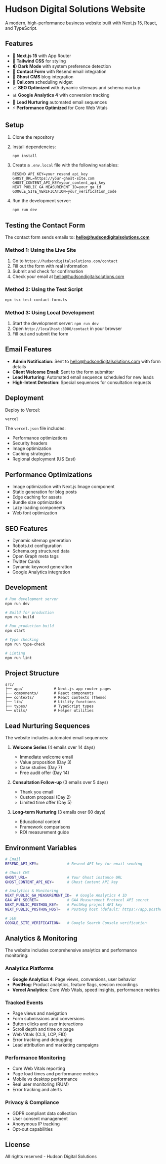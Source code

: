 # Hudson Digital Solutions Website

A modern, high-performance business website built with Next.js 15, React, and TypeScript.

## Features

- 🚀 **Next.js 15** with App Router
- 🎨 **Tailwind CSS** for styling
- 🌓 **Dark Mode** with system preference detection
- 📧 **Contact Form** with Resend email integration
- 📝 **Ghost CMS** blog integration
- 📅 **Cal.com** scheduling widget
- 📈 **SEO Optimized** with dynamic sitemaps and schema markup
- 📊 **Google Analytics 4** with conversion tracking
- 🔄 **Lead Nurturing** automated email sequences
- ⚡ **Performance Optimized** for Core Web Vitals

## Setup

1. Clone the repository
2. Install dependencies:
   ```bash
   npm install
   ```

3. Create a `.env.local` file with the following variables:
   ```
   RESEND_API_KEY=your_resend_api_key
   GHOST_URL=https://your-ghost-site.com
   GHOST_CONTENT_API_KEY=your_content_api_key
   NEXT_PUBLIC_GA_MEASUREMENT_ID=your_ga_id
   GOOGLE_SITE_VERIFICATION=your_verification_code
   ```

4. Run the development server:
   ```bash
   npm run dev
   ```

## Testing the Contact Form

The contact form sends emails to: **hello@hudsondigitalsolutions.com**

### Method 1: Using the Live Site
1. Go to `https://hudsondigitalsolutions.com/contact`
2. Fill out the form with real information
3. Submit and check for confirmation
4. Check your email at hello@hudsondigitalsolutions.com

### Method 2: Using the Test Script
```bash
npx tsx test-contact-form.ts
```

### Method 3: Using Local Development
1. Start the development server: `npm run dev`
2. Open `http://localhost:3000/contact` in your browser
3. Fill out and submit the form

## Email Features

- **Admin Notification**: Sent to hello@hudsondigitalsolutions.com with form details
- **Client Welcome Email**: Sent to the form submitter
- **Lead Nurturing**: Automated email sequence scheduled for new leads
- **High-Intent Detection**: Special sequences for consultation requests

## Deployment

Deploy to Vercel:
```bash
vercel
```

The `vercel.json` file includes:
- Performance optimizations
- Security headers
- Image optimization
- Caching strategies
- Regional deployment (US East)

## Performance Optimizations

- Image optimization with Next.js Image component
- Static generation for blog posts
- Edge caching for assets
- Bundle size optimization
- Lazy loading components
- Web font optimization

## SEO Features

- Dynamic sitemap generation
- Robots.txt configuration
- Schema.org structured data
- Open Graph meta tags
- Twitter Cards
- Dynamic keyword generation
- Google Analytics integration

## Development

```bash
# Run development server
npm run dev

# Build for production
npm run build

# Run production build
npm start

# Type checking
npm run type-check

# Linting
npm run lint
```

## Project Structure

```
src/
├── app/              # Next.js app router pages
├── components/       # React components
├── contexts/         # React contexts (Theme)
├── lib/              # Utility functions
├── types/            # TypeScript types
└── utils/            # Helper utilities
```

## Lead Nurturing Sequences

The website includes automated email sequences:

1. **Welcome Series** (4 emails over 14 days)
   - Immediate welcome email
   - Value proposition (Day 3)
   - Case studies (Day 7)
   - Free audit offer (Day 14)

2. **Consultation Follow-up** (3 emails over 5 days)
   - Thank you email
   - Custom proposal (Day 2)
   - Limited time offer (Day 5)

3. **Long-term Nurturing** (3 emails over 60 days)
   - Educational content
   - Framework comparisons
   - ROI measurement guide

## Environment Variables

```bash
# Email
RESEND_API_KEY=             # Resend API key for email sending

# Ghost CMS
GHOST_URL=                  # Your Ghost instance URL
GHOST_CONTENT_API_KEY=      # Ghost Content API key

# Analytics & Monitoring
NEXT_PUBLIC_GA_MEASUREMENT_ID=  # Google Analytics 4 ID
GA4_API_SECRET=             # GA4 Measurement Protocol API secret
NEXT_PUBLIC_POSTHOG_KEY=    # PostHog project API key
NEXT_PUBLIC_POSTHOG_HOST=   # PostHog host (default: https://app.posthog.com)

# SEO
GOOGLE_SITE_VERIFICATION=   # Google Search Console verification
```

## Analytics & Monitoring

The website includes comprehensive analytics and performance monitoring:

### Analytics Platforms
- **Google Analytics 4**: Page views, conversions, user behavior
- **PostHog**: Product analytics, feature flags, session recordings
- **Vercel Analytics**: Core Web Vitals, speed insights, performance metrics

### Tracked Events
- Page views and navigation
- Form submissions and conversions
- Button clicks and user interactions
- Scroll depth and time on page
- Web Vitals (CLS, LCP, FID)
- Error tracking and debugging
- Lead attribution and marketing campaigns

### Performance Monitoring
- Core Web Vitals reporting
- Page load times and performance metrics
- Mobile vs desktop performance
- Real user monitoring (RUM)
- Error tracking and alerts

### Privacy & Compliance
- GDPR compliant data collection
- User consent management
- Anonymous IP tracking
- Opt-out capabilities

## License

All rights reserved - Hudson Digital Solutions